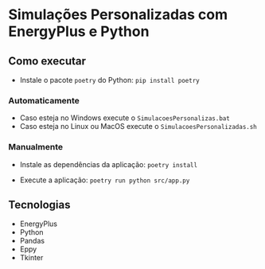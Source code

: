 # Simulações Personalizadas com EnergyPlus e Python

## Como executar

- Instale o pacote `poetry` do Python: `pip install poetry`

### Automaticamente

- Caso esteja no Windows execute o `SimulacoesPersonalizas.bat`
- Caso esteja no Linux ou MacOS execute o `SimulacoesPersonalizadas.sh`

### Manualmente

- Instale as dependências da aplicação: `poetry install`

- Execute a aplicação: `poetry run python src/app.py`

## Tecnologias

- EnergyPlus
- Python
- Pandas
- Eppy
- Tkinter